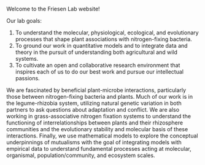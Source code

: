 Welcome to the Friesen Lab website!

Our lab goals: 
1. To understand the molecular, physiological, ecological, and evolutionary processes that shape plant associations with nitrogen-fixing bacteria. 
2. To ground our work in quantitative models and to integrate data and theory in the pursuit of understanding both agricultural and wild systems.
3. To cultivate an open and collaborative research environment that inspires each of us to do our best work and pursue our intellectual passions.

We are fascinated by beneficial plant-microbe interactions, particularly those between nitrogen-fixing bacteria and plants. Much of our work is in the legume-rhizobia system, utilizing natural genetic variation in both partners to ask questions about adaptation and conflict. We are also working in grass-associative nitrogen fixation systems to understand the functioning of interrelationships between plants and their rhizosphere communities and the evolutionary stability and molecular basis of these interactions. Finally, we use mathematical models to explore the conceptual underpinnings of mutualisms with the goal of integrating models with empirical data to understand fundamental processes acting at molecular, organismal, population/community, and ecosystem scales.
